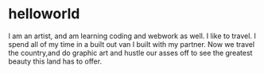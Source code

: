 # helloworld
I am an artist, and am learning coding and webwork as well. 
I like to travel. I spend all of my time in a built out van I built with my partner. Now we travel the country,and do graphic art and hustle our asses off to see the greatest beauty this land has to offer. 
